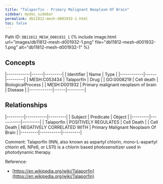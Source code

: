 ```yaml
---
title: "Talaporfin - Primary Malignant Neoplasm Of Brain"
sidebar: mydoc_sidebar
permalink: db11812-mesh-d001932-1.html
toc: false 
---
```



Path ID: `DB11812_MESH_D001932_1`
{% include image.html url="images/db11812-mesh-d001932-1.png" file="db11812-mesh-d001932-1.png" alt="db11812-mesh-d001932-1" %}

## Concepts

|------------|------|---------|
| Identifier | Name | Type    |
|------------|------|---------|
| MESH:C053434 | Talaporfin | Drug |
| GO:0008219 | Cell death | BiologicalProcess |
| MESH:D001932 | Primary malignant neoplasm of brain | Disease |
|------------|------|---------|

## Relationships

|---------|-----------|---------|
| Subject | Predicate | Object  |
|---------|-----------|---------|
| Talaporfin | POSITIVELY REGULATES | Cell Death |
| Cell Death | NEGATIVELY CORRELATED WITH | Primary Malignant Neoplasm Of Brain |
|---------|-----------|---------|

Comment: Talaporfin (INN, also known as aspartyl chlorin, mono-L-aspartyl chlorin e6, NPe6, or LS11) is a chlorin based photosensitizer used in photodynamic therapy.

Reference: 
  - [https://en.wikipedia.org/wiki/Talaporfin](https://en.wikipedia.org/wiki/Talaporfin)

